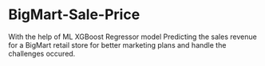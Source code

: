 # BigMart-Sale-Price
With the help of ML XGBoost Regressor model  Predicting the sales revenue for a BigMart retail store for better marketing plans and handle the challenges occured. 
